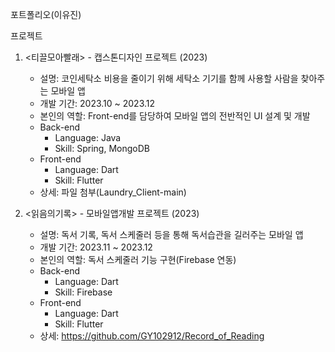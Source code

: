 포트폴리오(이유진)

프로젝트

1. <티끌모아빨래> - 캡스톤디자인 프로젝트 (2023)
   - 설명: 코인세탁소 비용을 줄이기 위해 세탁소 기기를 함께 사용할 사람을 찾아주는 모바일 앱
   - 개발 기간: 2023.10 ~ 2023.12
   - 본인의 역할: Front-end를 담당하여 모바일 앱의 전반적인 UI 설계 및 개발
   - Back-end
     - Language: Java
     - Skill: Spring, MongoDB
   - Front-end
     - Language: Dart
     - Skill: Flutter
   - 상세: 파일 첨부(Laundry_Client-main)
   
2. <읽음의기록> - 모바일앱개발 프로젝트 (2023)
   - 설명: 독서 기록, 독서 스케줄러 등을 통해 독서습관을 길러주는 모바일 앱
   - 개발 기간: 2023.11 ~ 2023.12
   - 본인의 역할: 독서 스케줄러 기능 구현(Firebase 연동)
   - Back-end
     - Language: Dart
     - Skill: Firebase
   - Front-end
     - Language: Dart
     - Skill: Flutter
   - 상세: https://github.com/GY102912/Record_of_Reading

